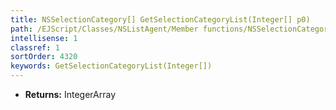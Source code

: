 ```yaml
---
title: NSSelectionCategory[] GetSelectionCategoryList(Integer[] p0)
path: /EJScript/Classes/NSListAgent/Member functions/NSSelectionCategory[] GetSelectionCategoryList(Integer[] p_0)
intellisense: 1
classref: 1
sortOrder: 4320
keywords: GetSelectionCategoryList(Integer[])
---
```



* **Returns:** IntegerArray


